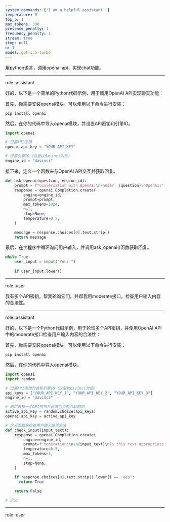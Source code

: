 ```yaml
---
system_commands: ['I am a helpful assistant.']
temperature: 0
top_p: 1
max_tokens: 300
presence_penalty: 1
frequency_penalty: 1
stream: true
stop: null
n: 1
model: gpt-3.5-turbo
---
```

用python语言，调用openai api，实现chat功能。


<hr class="__chatgpt_plugin">

role::assistant

好的，以下是一个简单的Python代码示例，用于调用OpenAI API实现聊天功能：

首先，你需要安装openai模块。可以使用以下命令进行安装：

```
pip install openai
```

然后，在你的代码中导入openai模块，并设置API密钥和引擎ID。

```python
import openai

# 设置API密钥
openai.api_key = "YOUR_API_KEY"

# 设置引擎ID（这里以davinci为例）
engine_id = "davinci"
```

接下来，定义一个函数来与OpenAI API交互并获取回复。

```python
def ask_openai(question, engine_id):
    prompt = f"Conversation with OpenAI:\n\nUser: {question}\nOpenAI:"
    response = openai.Completion.create(
        engine=engine_id,
        prompt=prompt,
        max_tokens=1024,
        n=1,
        stop=None,
        temperature=0.7,
    )

    message = response.choices[0].text.strip()
    return message
```

最后，在主程序中循环询问用户输入，并调用ask_openai()函数获取回复。

```python
while True:
    user_input = input("You: ")
    
    if user_input.lower()
```

<hr class="__chatgpt_plugin">

role::user

我有多个API密钥，帮我轮询它们。并帮我用moderate接口，检查用户输入内容的合法性。

<hr class="__chatgpt_plugin">

role::assistant

好的，以下是一个Python代码示例，用于轮询多个API密钥，并使用OpenAI API中的moderate接口检查用户输入内容的合法性：

首先，你需要安装openai模块。可以使用以下命令进行安装：

```
pip install openai
```

然后，在你的代码中导入openai模块。

```python
import openai
import random

# 设置API密钥列表和引擎ID（这里以davinci为例）
api_keys = ["YOUR_API_KEY_1", "YOUR_API_KEY_2", "YOUR_API_KEY_3"]
engine_id = "davinci"

# 随机选择一个API密钥并设置为当前活动密钥
active_api_key = random.choice(api_keys)
openai.api_key = active_api_key

# 定义函数来检查用户输入是否合法
def check_input(input_text):
    response = openai.Completion.create(
        engine=engine_id,
        prompt=f"Moderation:\n\n{input_text}\nIs this text appropriate?",
        temperature=0.5,
        max_tokens=1,
        n=1,
        stop=None,
    )

    if response.choices[0].text.strip().lower() == 'yes':
      return True
    
    return False

# 定义
```

<hr class="__chatgpt_plugin">

role::user

